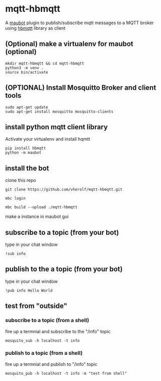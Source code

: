 # mqtt-hbmqtt

A [maubot](https://github.com/maubot/maubot) plugin to publish/subscribe mqtt messages to a MQTT broker using [hbmqtt](https://hbmqtt.readthedocs.io/en/latest/) library as client


## (Optional) make a virtualenv for maubot (optional)
```
mkdir mqtt-hbmqtt && cd mqtt-hbmqtt
python3 -m venv .
source bin/activate
```

## (OPTIONAL) Install Mosquitto Broker and client tools

```
sudo apt-get update
sudo apt-get install mosquitto mosquitto-clients
```

## install python mqtt client library

Activate your virtualenv and install hqmtt 
```
pip install hbmqtt
python -m maubot
```

## install the bot

clone this repo

```
git clone https://github.com/vherolf/mqtt-hbmqtt.git
```

```
mbc login
```

```
mbc build --upload ./mqtt-hbmqtt
```

make a instance in maubot gui  

## subscribe to a topic (from your bot)

type in your chat window
```
!sub info
```

## publish to the a topic (from your bot)

type in your chat window
```
!pub info Hello World
```

## test from "outside"

### subscribe to a topic (from a shell)

fire up a termnial and subscribe to the "/info" topic
```
mosquito_sub -h localhost -t info
```

### publish to a topic (from a shell)

fire up a termnial and publish to "/info" topic
```
mosquito_pub -h localhost -t info -m "test from shell"
```
